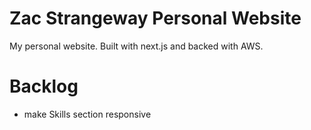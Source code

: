 # Zac Strangeway Personal Website
My personal website.  Built with next.js and backed with AWS.

# Backlog
- make Skills section responsive